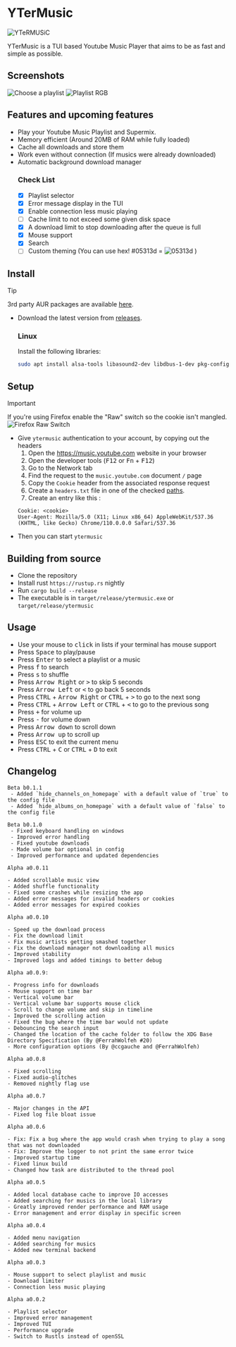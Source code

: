 # YTerMusic

![YTeRMUSiC](./assets/banner/YTeRMUSiC.png "YTeRMUSiC")

YTerMusic is a TUI based Youtube Music Player that aims to be as fast and simple as possible.

## Screenshots
<p>
  <img
  src="./assets/screenshots/Choose-A-Playlist.png"
  alt="Choose a playlist"
  title="Choose a Playlist"
  />
  <img
  src="./assets/screenshots/Playlist-All.gif"
  alt="Playlist RGB"
  title="Playlist RGB"
  />
</p>


## Features and upcoming features

- Play your Youtube Music Playlist and Supermix.
- Memory efficient (Around 20MB of RAM while fully loaded)
- Cache all downloads and store them
- Work even without connection (If musics were already downloaded)
- Automatic background download manager
	### Check List 
	- [x] Playlist selector
	- [x] Error message display in the TUI
	- [x] Enable connection less music playing
	- [ ] Cache limit to not exceed some given disk space
	- [x] A download limit to stop downloading after the queue is full
	- [x] Mouse support
	- [x] Search
	- [ ] Custom theming (You can use hex! #05313d = ![05313d](./assets/hex/05313d.png "#05313d") )

## Install
> [!TIP]
> 3rd party AUR packages are available [here](https://aur.archlinux.org/packages?O=0&K=ytermusic).

- Download the latest version from [releases](https://github.com/ccgauche/ytermusic/releases/latest).
	### Linux
	Install the following libraries: 
	```sh
	sudo apt install alsa-tools libasound2-dev libdbus-1-dev pkg-config
	```

## Setup
> [!IMPORTANT] 
> If you're using Firefox enable the "Raw" switch so the cookie isn't mangled.
> ![Firefox Raw Switch](./assets/screenshots/Firefox-Raw-Switch.png "Firefox Raw Switch")

- Give `ytermusic` authentication to your account, by copying out the headers
	1. Open the https://music.youtube.com website in your browser
	2. Open the developer tools (<kbd>F12</kbd> or <kbd>Fn</kbd> + <kbd>F12</kbd>)
	3. Go to the Network tab
	4. Find the request to the `music.youtube.com` document `/` page
	5. Copy the `Cookie` header from the associated response request
	6. Create a `headers.txt` file in one of the checked [paths](https://docs.rs/directories/latest/directories/struct.ProjectDirs.html#method.config_dir).
	7. Create an entry like this :
	```
	Cookie: <cookie>
	User-Agent: Mozilla/5.0 (X11; Linux x86_64) AppleWebKit/537.36 (KHTML, like Gecko) Chrome/110.0.0.0 Safari/537.36
	```
- Then you can start `ytermusic`

## Building from source

- Clone the repository
- Install rust `https://rustup.rs` nightly
- Run `cargo build --release`
- The executable is in `target/release/ytermusic.exe` or `target/release/ytermusic`

## Usage

- Use your mouse to <kbd>click</kbd> in lists if your terminal has mouse support
- Press <kbd>Space</kbd> to play/pause
- Press <kbd>Enter</kbd> to select a playlist or a music
- Press <kbd>f</kbd> to search
- Press <kbd>s</kbd> to shuffle
- Press <kbd>Arrow Right</kbd> or <kbd>\></kbd> to skip 5 seconds
- Press <kbd>Arrow Left</kbd> or <kbd>\<</kbd> to go back 5 seconds
- Press <kbd>CTRL</kbd> + <kbd>Arrow Right</kbd> or <kbd>CTRL</kbd> + <kbd>\></kbd> to go to the next song
- Press <kbd>CTRL</kbd> + <kbd>Arrow Left</kbd> or <kbd>CTRL</kbd> + <kbd>\<</kbd> to go to the previous song
- Press <kbd>+</kbd> for volume up
- Press <kbd>-</kbd> for volume down
- Press <kbd>Arrow down</kbd> to scroll down
- Press <kbd>Arrow up</kbd> to scroll up
- Press <kbd>ESC</kbd> to exit the current menu
- Press <kbd>CTRL</kbd> + <kbd>C</kbd> or <kbd>CTRL</kbd> + <kbd>D</kbd> to exit

## Changelog

```
Beta b0.1.1
 - Added `hide_channels_on_homepage` with a default value of `true` to the config file
 - Added `hide_albums_on_homepage` with a default value of `false` to the config file

Beta b0.1.0
 - Fixed keyboard handling on windows
 - Improved error handling
 - Fixed youtube downloads
 - Made volume bar optional in config
 - Improved performance and updated dependencies

Alpha a0.0.11

- Added scrollable music view
- Added shuffle functionality
- Fixed some crashes while resizing the app
- Added error messages for invalid headers or cookies
- Added error messages for expired cookies

Alpha a0.0.10

- Speed up the download process
- Fix the download limit
- Fix music artists getting smashed together
- Fix the download manager not downloading all musics
- Improved stability
- Improved logs and added timings to better debug

Alpha a0.0.9:

- Progress info for downloads
- Mouse support on time bar
- Vertical volume bar
- Vertical volume bar supports mouse click
- Scroll to change volume and skip in timeline
- Improved the scrolling action
- Fixed the bug where the time bar would not update
- Debouncing the search input
- Changed the location of the cache folder to follow the XDG Base Directory Specification (By @FerrahWolfeh #20)
- More configuration options (By @ccgauche and @FerrahWolfeh)

Alpha a0.0.8

- Fixed scrolling
- Fixed audio-glitches
- Removed nightly flag use

Alpha a0.0.7

- Major changes in the API
- Fixed log file bloat issue

Alpha a0.0.6

- Fix: Fix a bug where the app would crash when trying to play a song that was not downloaded
- Fix: Improve the logger to not print the same error twice
- Improved startup time
- Fixed linux build
- Changed how task are distributed to the thread pool

Alpha a0.0.5

- Added local database cache to improve IO accesses
- Added searching for musics in the local library
- Greatly improved render performance and RAM usage
- Error management and error display in specific screen

Alpha a0.0.4

- Added menu navigation
- Added searching for musics
- Added new terminal backend

Alpha a0.0.3

- Mouse support to select playlist and music
- Download limiter
- Connection less music playing

Alpha a0.0.2

- Playlist selector
- Improved error management
- Improved TUI
- Performance upgrade
- Switch to Rustls instead of openSSL
```